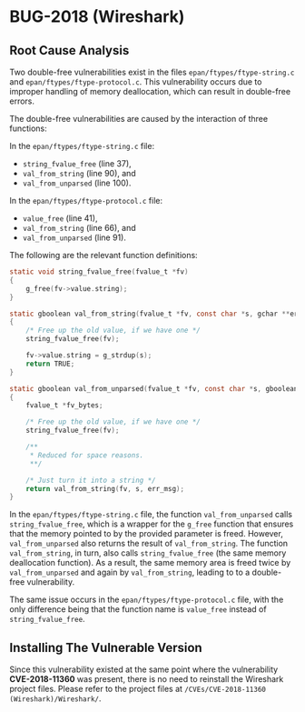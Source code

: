 # BUG-2018 (Wireshark)

## Root Cause Analysis

Two double-free vulnerabilities exist in the files `epan/ftypes/ftype-string.c` and `epan/ftypes/ftype-protocol.c`. This vulnerability occurs due to improper handling of memory deallocation, which can result in double-free errors.

The double-free vulnerabilities are caused by the interaction of three functions:

In the  `epan/ftypes/ftype-string.c` file:
- `string_fvalue_free` (line 37),
- `val_from_string` (line 90), and
- `val_from_unparsed` (line 100).

In the  `epan/ftypes/ftype-protocol.c` file:
- `value_free` (line 41),
- `val_from_string` (line 66), and
- `val_from_unparsed` (line 91).

The following are the relevant function definitions:

```C
static void string_fvalue_free(fvalue_t *fv)
{
	g_free(fv->value.string);
}

```

```C
static gboolean val_from_string(fvalue_t *fv, const char *s, gchar **err_msg _U_)
{
	/* Free up the old value, if we have one */
	string_fvalue_free(fv);

	fv->value.string = g_strdup(s);
	return TRUE;
}
```

```C
static gboolean val_from_unparsed(fvalue_t *fv, const char *s, gboolean allow_partial_value _U_, gchar **err_msg)
{
	fvalue_t *fv_bytes;

	/* Free up the old value, if we have one */
	string_fvalue_free(fv);

	/**
	 * Reduced for space reasons.
	 **/

	/* Just turn it into a string */
	return val_from_string(fv, s, err_msg);
}
```

In the  `epan/ftypes/ftype-string.c` file, the function `val_from_unparsed` calls `string_fvalue_free`, which is a wrapper for the `g_free` function that ensures that the memory pointed to by the provided parameter is freed. However, `val_from_unparsed` also returns the result of  `val_from_string`. The function `val_from_string`, in turn, also calls `string_fvalue_free` (the same memory deallocation function). As a result, the same memory area is freed twice by `val_from_unparsed` and again by `val_from_string`, leading to to a double-free vulnerability.

The same issue occurs in the `epan/ftypes/ftype-protocol.c` file, with the only difference being that the function name is `value_free` instead of `string_fvalue_free`.

## Installing The Vulnerable Version
Since this vulnerability existed at the same point where the vulnerability **CVE-2018-11360** was present, there is no need to reinstall the Wireshark project files. Please refer to the project files at `/CVEs/CVE-2018-11360 (Wireshark)/Wireshark/`.
